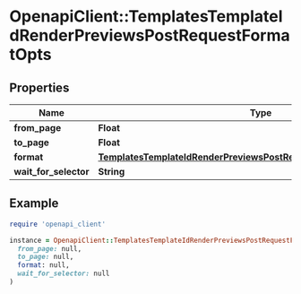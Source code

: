 # OpenapiClient::TemplatesTemplateIdRenderPreviewsPostRequestFormatOpts

## Properties

| Name | Type | Description | Notes |
| ---- | ---- | ----------- | ----- |
| **from_page** | **Float** |  | [optional] |
| **to_page** | **Float** |  | [optional] |
| **format** | [**TemplatesTemplateIdRenderPreviewsPostRequestFormatOptsAllOfFormat**](TemplatesTemplateIdRenderPreviewsPostRequestFormatOptsAllOfFormat.md) |  | [optional] |
| **wait_for_selector** | **String** |  | [optional] |

## Example

```ruby
require 'openapi_client'

instance = OpenapiClient::TemplatesTemplateIdRenderPreviewsPostRequestFormatOpts.new(
  from_page: null,
  to_page: null,
  format: null,
  wait_for_selector: null
)
```

